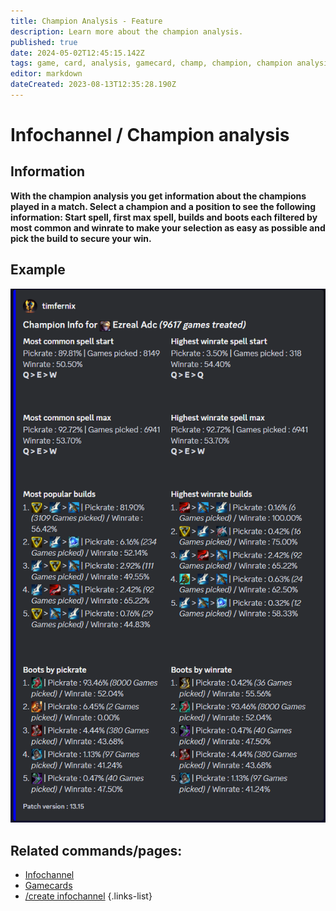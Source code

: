 ```yaml
---
title: Champion Analysis - Feature
description: Learn more about the champion analysis.
published: true
date: 2024-05-02T12:45:15.142Z
tags: game, card, analysis, gamecard, champ, champion, champion analysis
editor: markdown
dateCreated: 2023-08-13T12:35:28.190Z
---
```


# Infochannel / Champion analysis
## Information
**With the champion analysis you get information about the champions played in a match. Select a champion and a position to see the following information:
Start spell, first max spell, builds and boots each filtered by most common and winrate to make your selection as easy as possible and pick the build to secure your win.**
<br>

## Example
![](/champion_analysis.png)
<br>

## Related commands/pages:
-   [Infochannel](/en/features/infochannel/)
-   [Gamecards](/en/features/gamecards/)
-   [/create infochannel](/en/commands/infochannel/create)
{.links-list}